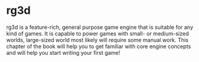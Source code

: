 # rg3d

rg3d is a feature-rich, general purpose game engine that is suitable for any kind of games. It is capable to power
games with small- or medium-sized worlds, large-sized world most likely will require some manual work. This chapter
of the book will help you to get familiar with core engine concepts and will help you start writing your first game!